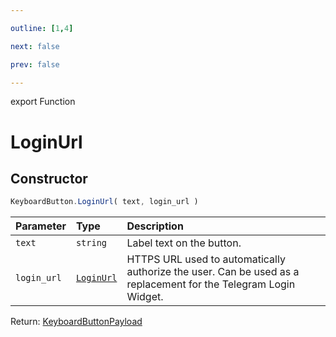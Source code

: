 ```yaml
---

outline: [1,4]

next: false

prev: false

---
```


export Function
# LoginUrl

## Constructor
 ```ts
 KeyboardButton.LoginUrl( text, login_url )
 ```
 
 | Parameter | Type | Description |
| :--- | :--- | :--- |
| `text` | `string` | Label text on the button. |
| `login_url` | [`LoginUrl`](../../../interfaces/LoginUrl.md) | HTTPS URL used to automatically authorize the user. Can be used as a replacement for the Telegram Login Widget. |

Return: [KeyboardButtonPayload](../../../interfaces/KeyboardButtonPayload.md)

